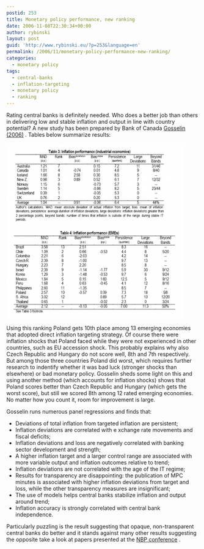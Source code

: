 ```yaml
---
postid: 253
title: Monetary policy performance, new ranking
date: 2006-11-08T22:30:34+00:00
author: rybinski
layout: post
guid: 'http://www.rybinski.eu/?p=253&language=en'
permalink: /2006/11/monetary-policy-performance-new-ranking/
categories:
  - monetary policy
tags:
  - central-banks
  - inflation-targeting
  - monetary policy
  - ranking
---
```

Rating central banks is definitely needed. Who does a better job than others in delivering low and stable inflation and output in line with country potential? A new study has been prepared by Bank of Canada [Gosselin (2006)](/uploads/gosselin_on_it.pdf) . Tables below summarize results:

<!--more-->

[![gosselin_table_3_4.png](/uploads/gosselin_table_3_4.png)](/uploads/gosselin_table_3_4.png "gosselin_table_3_4.png") 

Using this ranking Poland gets 10th place among 13 emerging economies that adopted direct inflation targeting strategy. Of course there were inflation shocks that Poland faced while they were not experienced in other countries, such as EU accession shock. This probably explains why also Czech Republic and Hungary do not score well, 8th and 7th respectively. But among those three countries Poland did worst, which requires further research to indentify whether it was bad luck (stronger shocks than elsewhere) or bad monetary policy. Gosselin sheds some light on this and using another method (which accounts for inflation shocks) shows that Poland scores better than Czech Republic and Hungary (which gets the worst score), but still we scored 8th among 12 rated emerging economies. No matter how you count it, room for improvement is large. 

Gosselin runs numerous panel regressions and finds that:

  * Deviations of total inflation from targeted inflation are persistent;
  * Inflation deviations are correlated with e xchange rate movements and fiscal deficits;
  * Inflation deviations and loss are negatively correlated with banking sector development and strength;
  * A higher inflation target and a larger control range are associated with more variable output and inflation outcomes relative to trend;
  * Inflation deviations are not correlated with the age of the IT regime;
  * Results for transparency are disappointing: the publication of MPC minutes is associated with higher inflation deviations from target and loss, while the other transparency measures are insignificant;
  * The use of models helps central banks stabilize inflation and output around trend;
  * Inflation accuracy is strongly correlated with central bank independence.

Particularly puzzling is the result suggesting that opaque, non-transparent central banks do better and it stands against many other results suggesting the opposite take a look at papers presented at the [NBP conference](http://www.nbp.pl/Homen.aspx?f=en/aktualnosci/2005/2june2005.html) .
